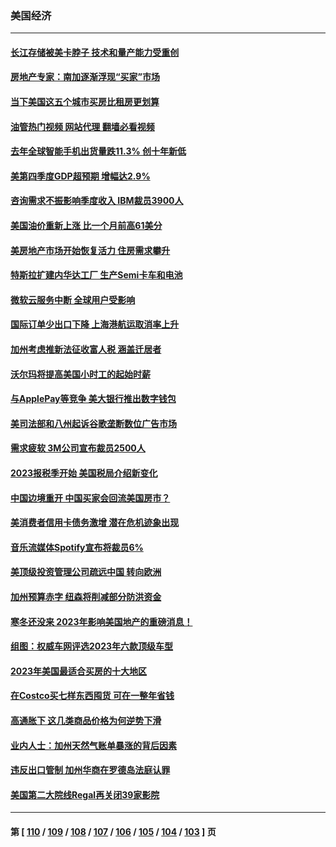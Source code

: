 ### 美国经济
---
#### [长江存储被美卡脖子 技术和量产能力受重创](../../pages/ncid1078158/n13916234.md?01272045) 
#### [房地产专家：南加逐渐浮现“买家”市场](../../pages/ncid1078158/n13916470.md?01272045) 
#### [当下美国这五个城市买房比租房更划算](../../pages/ncid1078158/n13916330.md?01272045) 
#### [油管热门视频 网站代理 翻墙必看视频](http://138.2.39.72:81/youtube.html?epic-marker?01272045)
#### [去年全球智能手机出货量跌11.3% 创十年新低](../../pages/ncid1078158/n13916325.md?01272045) 
#### [美第四季度GDP超预期 增幅达2.9%](../../pages/ncid1078158/n13916144.md?01272045) 
#### [咨询需求不振影响季度收入 IBM裁员3900人](../../pages/ncid1078158/n13915581.md?01272045) 
#### [美国油价重新上涨 比一个月前高61美分](../../pages/ncid1078158/n13915560.md?01272045) 
#### [美房地产市场开始恢复活力 住房需求攀升](../../pages/ncid1078158/n13915574.md?01272045) 
#### [特斯拉扩建内华达工厂 生产Semi卡车和电池](../../pages/ncid1078158/n13915416.md?01272045) 
#### [微软云服务中断 全球用户受影响](../../pages/ncid1078158/n13915419.md?01272045) 
#### [国际订单少出口下降 上海港航运取消率上升](../../pages/ncid1078158/n13915042.md?01272045) 
#### [加州考虑推新法征收富人税 涵盖迁居者](../../pages/ncid1078158/n13915012.md?01272045) 
#### [沃尔玛将提高美国小时工的起始时薪](../../pages/ncid1078158/n13914923.md?01272045) 
#### [与ApplePay等竞争 美大银行推出数字钱包](../../pages/ncid1078158/n13914907.md?01272045) 
#### [美司法部和八州起诉谷歌垄断数位广告市场](../../pages/ncid1078158/n13914789.md?01272045) 
#### [需求疲软 3M公司宣布裁员2500人](../../pages/ncid1078158/n13914721.md?01272045) 
#### [2023报税季开始 美国税局介绍新变化](../../pages/ncid1078158/n13914403.md?01272045) 
#### [中国边境重开 中国买家会回流美国房市？](../../pages/ncid1078158/n13914354.md?01272045) 
#### [美消费者信用卡债务激增 潜在危机迹象出现](../../pages/ncid1078158/n13914350.md?01272045) 
#### [音乐流媒体Spotify宣布将裁员6%](../../pages/ncid1078158/n13914300.md?01272045) 
#### [美顶级投资管理公司疏远中国 转向欧洲](../../pages/ncid1078158/n13914279.md?01272045) 
#### [加州预算赤字 纽森将削减部分防洪资金](../../pages/ncid1078158/n13914006.md?01272045) 
#### [寒冬还没来 2023年影响美国地产的重磅消息！](../../pages/ncid1078158/n13913695.md?01272045) 
#### [组图：权威车网评选2023年六款顶级车型](../../pages/ncid1078158/n13910552.md?01272045) 
#### [2023年美国最适合买房的十大地区](../../pages/ncid1078158/n13913473.md?01272045) 
#### [在Costco买七样东西囤货 可在一整年省钱](../../pages/ncid1078158/n13908788.md?01272045) 
#### [高通胀下 这几类商品价格为何逆势下滑](../../pages/ncid1078158/n13912549.md?01272045) 
#### [业内人士：加州天然气账单暴涨的背后因素](../../pages/ncid1078158/n13912139.md?01272045) 
#### [违反出口管制 加州华商在罗德岛法庭认罪](../../pages/ncid1078158/n13912173.md?01272045) 
#### [美国第二大院线Regal再关闭39家影院](../../pages/ncid1078158/n13912099.md?01272045) 

---
#### 第 [ [110](./110.md?01272045) / [109](./109.md?01272045) / [108](./108.md?01272045) / [107](./107.md?01272045) / [106](./106.md?01272045) / [105](./105.md?01272045) / [104](./104.md?01272045) / [103](./103.md?01272045) ] 页
